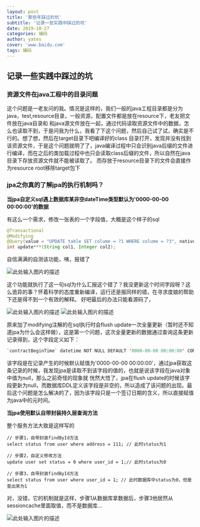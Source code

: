 ```yaml
---
layout: post
title: '那些年踩过的坑'
subtitle: '记录一些实践中踩过的坑'
date: 2019-10-27
categories: 编码
author: yates
cover: 'www.baidu.com'
tags: 编码
---
```


## 记录一些实践中踩过的坑
 
### 资源文件在java工程中的目录问题
这个问题是一老友问的我。情况是这样的，我们一般的java工程目录都是分为java，test,resource目录，一般资源，配置文件都是放在resource下，老友把文件放在java目录和
和java源文件放在一起，通过代码读取资源文件中的数据，怎么也读取不到，于是问我为什么，我看了下这个问题，然后自己试了试，确实是不行的。想了想，然后在target目录下吧编译好的class
目录打开，发现并没有找到该资源文件，于是这个问题就明了了，java编译过程中只会识别java后缀的文件进行编译，而在之后的类加载过程中也只会读取class后缀的文件，所以自然在java目录下存放资源文件就不能被读取了。
而存放于resource目录下的文件会直接作为resource root移除target包下

### jpa之你真的了解jpa的执行机制吗？

**当jpa自定义sql遇上数据库某非空dateTime类型默认为'0000-00-00 00:00:00'的数据**

有这么一个需求，修改一张表的一个字段值，大概是这个样子的sql

```java
@Transactional
@Modifying
@Query(value = "UPDATE table SET colume = ?1 WHERE colume = ?3", nativeQuery = true)
int update***(String col1, Integer col2);
```

自信满满的自测该功能，咦，报错了

![此处输入图片的描述](https://yatesblog.oss-cn-shenzhen.aliyuncs.com/img/2019-10-18-inside-the-pit-record/1.png)

这个功能就执行了这一句sql为什么汇报这个错了？我没更新这个时间字段呀？这么诡异的事？怀着科学的态度重新编译，运行还是报同样的错，在寻求度娘的帮助下还是得不到一个有效的解释。
好吧最后的办法只能看源码了，

![此处输入图片的描述](https://yatesblog.oss-cn-shenzhen.aliyuncs.com/img/2019-10-18-inside-the-pit-record/2.jpg)
![此处输入图片的描述](https://yatesblog.oss-cn-shenzhen.aliyuncs.com/img/2019-10-18-inside-the-pit-record/3.jpg)

原来加了modifying注解的在sql执行时会flush update一次全量更新（暂时还不知道jpa为什么会这样做），这是第一个问题，这次全量更新的数据通过查询这条更新记录得到，这个字段定义如下：

```java
`contractBeginTime` datetime NOT NULL DEFAULT '0000-00-00 00:00:00' COMMENT ''
```
该字段是在记录产生的时候默认赋值为'0000-00-00 00:00:00'，通过jpa获取这条记录的时候，我发现jpa是读取不到该字段的值的，也就是说该字段在java对象中值为null，那么之前奇怪的现象就
恍然大悟了，jpa在flush update的时候该字段更新为null，而数据库DDL定义该字段是非空的，所以造成了该问题的出现。最后这个问题是怎么解决的了，因为该字段只是一个签订日期的含义，所以直接赋值为java中的元时间。


**当jpa使用默认自带封装持久层查询方法**

整个服务方法大致是这样写的
```
// 步骤1，自带封装findById方法
select status from user where address = 111; // 此时status为1

// 步骤2，自定义修改方法
update user set status = 0 where user_id = 1;// 此时status为0

// 步骤3，自带封装findById方法
select status from user where user_id = 1; // 此时数据库中status为0，但是查出来为1
```

对，没错，它的机制就是这样，步骤1从数据库拿数据后，步骤3他居然从sessioncache里面取值，而不是数据库...

![此处输入图片的描述](https://yatesblog.oss-cn-shenzhen.aliyuncs.com/img/2019-10-18-inside-the-pit-record/4.png)
